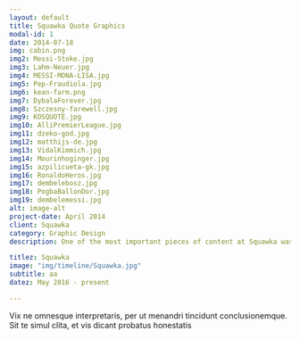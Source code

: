 ```yaml
---
layout: default
title: Squawka Quote Graphics
modal-id: 1
date: 2014-07-18
img: cabin.png
img2: Messi-Stoke.jpg
img3: Lahm-Neuer.jpg
img4: MESSI-MONA-LISA.jpg
img5: Pep-Fraudiola.jpg
img6: kean-farm.png
img7: DybalaForever.jpg
img8: Szczesny-farewell.jpg
img9: KOSQUOTE.jpg
img10: AlliPremierLeague.jpg
img11: dzeko-god.jpg
img12: matthijs-de.jpg
img13: VidalKimmich.jpg
img14: Mourinhoginger.jpg
img15: azpilicueta-gk.jpg
img16: RonaldoHeros.jpg
img17: dembelebosz.jpg
img18: PogbaBallonDor.jpg
img19: dembelemessi.jpg
alt: image-alt
project-date: April 2014
client: Squawka
category: Graphic Design
description: One of the most important pieces of content at Squawka was the quotes as there are so many important quotes thrown about all the time. It was therefore very important to create regular visualisations of some of the best quotes.

titlez: Squawka
image: "img/timeline/Squawka.jpg"
subtitle: aa
datez: May 2016 - present

---
```

Vix ne omnesque interpretaris, per ut menandri tincidunt conclusionemque. Sit te simul clita, et vis dicant probatus honestatis
